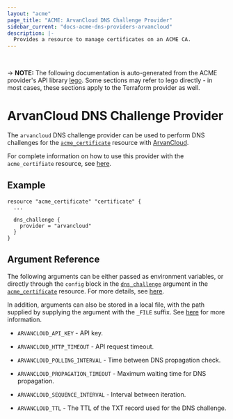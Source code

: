 ```yaml
---
layout: "acme"
page_title: "ACME: ArvanCloud DNS Challenge Provider"
sidebar_current: "docs-acme-dns-providers-arvancloud"
description: |-
  Provides a resource to manage certificates on an ACME CA.
---
```

<br>

-> **NOTE:** The following documentation is auto-generated from the
ACME provider's API library [lego](https://go-acme.github.io/lego/).
Some sections may refer to lego directly - in most cases, these
sections apply to the Terraform provider as well.

# ArvanCloud DNS Challenge Provider

The `arvancloud` DNS challenge provider can be used to perform DNS challenges for
the [`acme_certificate`][resource-acme-certificate] resource with
[ArvanCloud](https://arvancloud.com).

[resource-acme-certificate]: /docs/providers/acme/r/certificate.html

For complete information on how to use this provider with the `acme_certifiate`
resource, see [here][resource-acme-certificate-dns-challenges].

[resource-acme-certificate-dns-challenges]: /docs/providers/acme/r/certificate.html#using-dns-challenges

## Example

```hcl
resource "acme_certificate" "certificate" {
  ...

  dns_challenge {
    provider = "arvancloud"
  }
}
```
## Argument Reference

The following arguments can be either passed as environment variables, or
directly through the `config` block in the
[`dns_challenge`][resource-acme-certificate-dns-challenge-arg] argument in the
[`acme_certificate`][resource-acme-certificate] resource. For more details, see
[here][resource-acme-certificate-dns-challenges].

[resource-acme-certificate-dns-challenge-arg]: /docs/providers/acme/r/certificate.html#dns_challenge

In addition, arguments can also be stored in a local file, with the path
supplied by supplying the argument with the `_FILE` suffix. See
[here][acme-certificate-file-arg-example] for more information.

[acme-certificate-file-arg-example]: /docs/providers/acme/r/certificate.html#using-variable-files-for-provider-arguments

* `ARVANCLOUD_API_KEY` - API key.

* `ARVANCLOUD_HTTP_TIMEOUT` - API request timeout.
* `ARVANCLOUD_POLLING_INTERVAL` - Time between DNS propagation check.
* `ARVANCLOUD_PROPAGATION_TIMEOUT` - Maximum waiting time for DNS propagation.
* `ARVANCLOUD_SEQUENCE_INTERVAL` - Interval between iteration.
* `ARVANCLOUD_TTL` - The TTL of the TXT record used for the DNS challenge.


